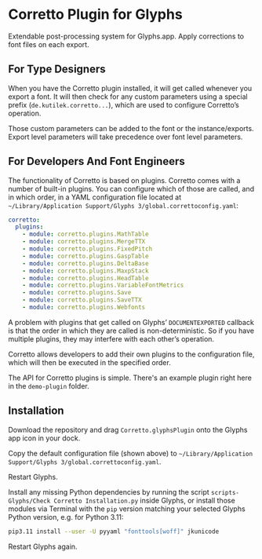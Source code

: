 # Corretto Plugin for Glyphs

Extendable post-processing system for Glyphs.app. Apply corrections to font
files on each export.

## For Type Designers

When you have the Corretto plugin installed, it will get called whenever you
export a font. It will then check for any custom parameters using a special
prefix (`de.kutilek.corretto...`), which are used to configure Corretto’s
operation.

Those custom parameters can be added to the font or the instance/exports.
Export level parameters will take precedence over font level parameters.

## For Developers And Font Engineers

The functionality of Corretto is based on plugins. Corretto comes with a
number of built-in plugins. You can configure which of those are called, and
in which order, in a YAML configuration file located at
`~/Library/Application Support/Glyphs 3/global.correttoconfig.yaml`:

```yaml
corretto:
  plugins:
    - module: corretto.plugins.MathTable
    - module: corretto.plugins.MergeTTX
    - module: corretto.plugins.FixedPitch
    - module: corretto.plugins.GaspTable
    - module: corretto.plugins.DeltaBase
    - module: corretto.plugins.MaxpStack
    - module: corretto.plugins.HeadTable
    - module: corretto.plugins.VariableFontMetrics
    - module: corretto.plugins.Save
    - module: corretto.plugins.SaveTTX
    - module: corretto.plugins.Webfonts
```

A problem with plugins that get called on Glyphs’ `DOCUMENTEXPORTED` callback
is that the order in which they are called is non-deterministic. So if you have
multiple plugins, they may interfere with each other’s operation.

Corretto allows developers to add their own plugins to the configuration file,
which will then be executed in the specified order.

The API for Corretto plugins is simple. There's an example plugin right here in
the `demo-plugin` folder.

## Installation

Download the repository and drag `Corretto.glyphsPlugin` onto the Glyphs app
icon in your dock.

Copy the default configuration file (shown above) to
`~/Library/Application Support/Glyphs 3/global.correttoconfig.yaml`.

Restart Glyphs.

Install any missing Python dependencies by running the script
`scripts-Glyphs/Check Corretto Installation.py` inside Glyphs, or install those modules
via Terminal with the `pip` version  matching your selected Glyphs Python version, e.g.
for Python 3.11:

```bash
pip3.11 install --user -U pyyaml "fonttools[woff]" jkunicode
```

Restart Glyphs again.
